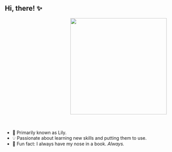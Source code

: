 ## Hi, there! ✨

<div align="right"> 
<img height="300em"src="https://cdna.artstation.com/p/assets/images/images/035/693/656/original/gwyneth-balucio-hello-world.gif?1615642877" alt"hello world"> <br><br><br>
</div> 

- 🌸 Primarily known as Lily.
- 💡 Passionate about learning new skills and putting them to use.
- 🩷 Fun fact: I always have my nose in a book. *Always.*

<!---
liviadfsilva/liviadfsilva is a ✨ special ✨ repository because its `README.md` (this file) appears on your GitHub profile.
You can click the Preview link to take a look at your changes.
--->
